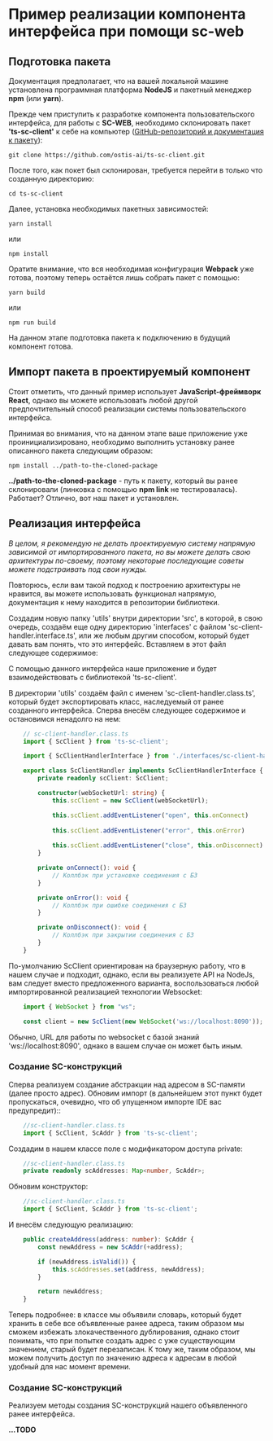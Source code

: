 # Пример реализации компонента интерфейса при помощи sc-web

## Подготовка пакета

Документация предполагает, что на вашей локальной машине установлена программная платформа <strong>NodeJS</strong> и пакетный менеджер <strong>npm</strong> (или <strong>yarn</strong>).

Прежде чем приступить к разработке компонента пользовательского интерфейса, для работы с <strong>SC-WEB</strong>,
необходимо склонировать пакет <strong>'ts-sc-client'</strong> к себе на компьютер ([GitHub-репозиторий и документация к пакету](https://github.com/ostis-ai/ts-sc-client)):

    git clone https://github.com/ostis-ai/ts-sc-client.git

После того, как покет был склонирован, требуется перейти в только что созданную директорию:

    cd ts-sc-client

Далее, установка необходимых пакетных зависимостей:

    yarn install

или 

    npm install

Оратите внимание, что вся необходимая конфигурация <strong>Webpack</strong> уже готова, поэтому теперь остаётся лишь собрать пакет с помощью:

    yarn build

или

    npm run build

На данном этапе подготовка пакета к подключению в будущий компонент готова.


## Импорт пакета в проектируемый компонент 

Стоит отметить, что данный пример использует <strong>JavaScript-фреймворк React</strong>, однако вы можете использовать любой другой предпочтительный способ реализации системы пользовательского интерфейса.

Принимая во внимания, что на данном этапе ваше приложение уже проинициализировано, необходимо выполнить установку ранее описанного пакета следующим образом:

    npm install ../path-to-the-cloned-package

<strong>../path-to-the-cloned-package</strong> - путь к пакету, который вы ранее склонировали (линковка с помощью <strong>npm link</strong> не тестировалась). Работает? Отлично, вот наш пакет и установлен.


## Реализация интерфейса

<em>В целом, я рекомендую не делать проектируемую систему напрямую зависимой от импортированного пакета, но вы можете делать свою архитектуры по-своему, поэтому некоторые последующие советы можете подстраивать под свои нужды.</em>

Повторюсь, если вам такой подход к построению архитектуры не нравится, вы можете использовать функционал напрямую, документация к нему находится в репозитории библиотеки.

Создадим новую папку 'utils' внутри директории 'src', в которой, в свою очередь, создаём еще одну директорию 'interfaces' с файлом 'sc-client-handler.interface.ts', или же любым другим способом, который будет давать вам понять, что это интерфейс. Вставляем в этот файл следующее содержимое:

С помощью данного интерфейса наше приложение и будет взаимодействовать с библиотекой 'ts-sc-client'. 

В директории 'utils' создаём файл с именем 'sc-client-handler.class.ts', который будет экспортировать класс, наследуемый от ранее созданного интерфейса. Сперва внесём следующее содержимое и остановимся ненадолго на нем:

```ts
    // sc-client-handler.class.ts
    import { ScClient } from 'ts-sc-client';

    import { ScClientHandlerInterface } from './interfaces/sc-client-handler.interface';

    export class ScClientHandler implements ScClientHandlerInterface {
        private readonly scClient: ScClient;

        constructor(webSocketUrl: string) {
            this.scClient = new ScClient(webSocketUrl);

            this.scClient.addEventListener("open", this.onConnect)
            
            this.scClient.addEventListener("error", this.onError)
            
            this.scClient.addEventListener("close", this.onDisconnect)
        }

        private onConnect(): void {
            // Коллбэк при установке соединения с БЗ
        }

        private onError(): void {
            // Коллбэк при ошибке соединения с БЗ
        }

        private onDisconnect(): void {
            // Коллбэк при закрытии соединения с БЗ
        }
    }
```

По-умолчанию ScClient ориентирован на браузерную работу, что в нашем случае и подходит, однако, если вы реализуете API на NodeJs, вам следует вместо предложенного варианта, воспользоваться любой импортированной реализацией технологии Websocket:

```ts
    import { WebSocket } from "ws";

    const client = new ScClient(new WebSocket('ws://localhost:8090'));
```

Обычно, URL для работы по websocket с базой знаний 'ws://localhost:8090', однако в вашем случае он может быть иным.

### Создание SC-конструкций

Сперва реализуем создание абстракции над адресом в SC-памяти (далее просто адрес). Обновим импорт (в дальнейшем этот пункт будет пропускаться, очевидно, что об упущенном импорте IDE вас предупредит)::

```ts (ds)
    //sc-client-handler.class.ts
    import { ScClient, ScAddr } from 'ts-sc-client';
```

Создадим в нашем классе поле с модификатором доступа private:

```ts
    //sc-client-handler.class.ts
    private readonly scAddresses: Map<number, ScAddr>;
```

Обновим конструктор:

```ts
    //sc-client-handler.class.ts
    import { ScClient, ScAddr } from 'ts-sc-client';
```

И внесём следующую реализацию:

```ts
    public createAddress(address: number): ScAddr {
        const newAddress = new ScAddr(+address);

        if (newAddress.isValid()) {
            this.scAddresses.set(address, newAddress);
        }

        return newAddress;
    }
```

Теперь подробнее: в классе мы объявили словарь, который будет хранить в себе все объявленные ранее адреса, таким образом мы сможем избежать злокачественного дублирования, однако стоит понимать, что при попытке создать адрес с уже существующим значением, старый будет перезаписан. К тому же, таким образом, мы можем получить доступ по значению адреса к адресам в любой удобный для нас момент времени.

### Создание SC-конструкций

Реализуем методы создания SC-конструкций нашего объявленного ранее интерфейса.


<strong>...TODO</strong>
